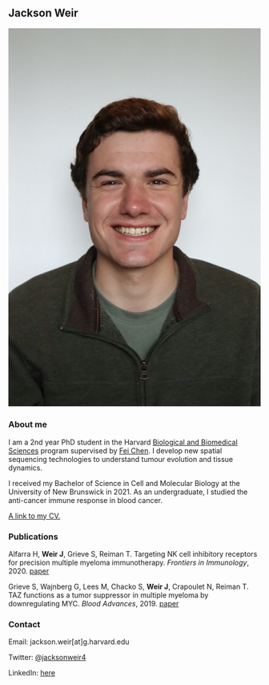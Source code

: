 ## Jackson Weir
![Image](/assets/headshot.jpg)

### About me

I am a 2nd year PhD student in the Harvard [Biological and Biomedical Sciences](https://bbsphd.hms.harvard.edu/) program supervised by [Fei Chen](https://www.broadinstitute.org/bios/fei-chen). I develop new spatial sequencing technologies to understand tumour evolution and tissue dynamics. 

I received my Bachelor of Science in Cell and Molecular Biology at the University of New Brunswick in 2021. As an undergraduate, I studied the anti-cancer immune response in blood cancer. 

[A link to my CV.](https://github.com/jacksonweir/jacksonweir.github.io/blob/main/assets/CV_230402.pdf?raw=true)


### Publications

Alfarra H, **Weir J**, Grieve S, Reiman T. Targeting NK cell inhibitory receptors for precision multiple myeloma immunotherapy. _Frontiers in Immunology_, 2020. [paper](https://www.frontiersin.org/articles/10.3389/fimmu.2020.575609/full)

Grieve S, Wajnberg G, Lees M, Chacko S, **Weir J**, Crapoulet N, Reiman T. TAZ functions as a tumor suppressor in multiple myeloma by downregulating MYC. _Blood Advances_, 2019. [paper](https://ashpublications.org/bloodadvances/article/3/22/3613/428811/TAZ-functions-as-a-tumor-suppressor-in-multiple)

### Contact
Email: jackson.weir[at]g.harvard.edu

Twitter: [@jacksonweir4](https://twitter.com/jacksonweir4)

LinkedIn: [here](https://www.linkedin.com/in/jackson-weir/)
